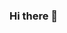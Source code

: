 ### Hi there 👋

<!--
- 🔭 I’m currently looking for an internship as a Data analyst/Data Engineer/Data Scientist starting in March 2023.
- 🌱 I’m currently duing my Master's degree in Data Science and Artificial Intelligence in Paris.
- 💬 Ask me about data and time management)
- 📫 How to reach me: text me on linkedin https://www.linkedin.com/in/bmarid/
-->
